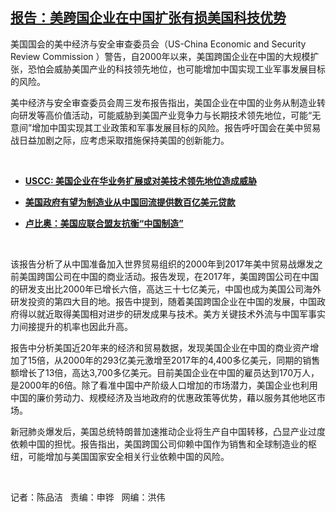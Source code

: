 <!--1593723727000-->
[报告：美跨国企业在中国扩张有损美国科技优势](https://www.rfa.org/mandarin/yataibaodao/jingmao/cm-07022020132642.html)
------

<p>美国国会的美中经济与安全审查委员会（US-China Economic and Security Review Commission ）警告，自2000年以来，美国跨国企业在中国的大规模扩张，恐怕会威胁美国产业的科技领先地位，也可能增加中国实现工业军事发展目标的风险。</p><p>美中经济与安全审查委员会周三发布报告指出，美国企业在中国的业务从制造业转向研发等高价值活动，可能威胁到美国产业竞争力与长期技术领先地位，可能“无意间”增加中国实现其工业政策和军事发展目标的风险。报告呼吁国会在美中贸易战日益加剧之际，应考虑采取措施保持美国的创新能力。</p><p> </p><ul><li><b><a class="external-link" href="http://www.rfa.org/mandarin/Xinwen/2-07022020085900.html">USCC: 美国企业在华业务扩展或对美技术领先地位造成威胁</a></b></li></ul><ul><li><b><a class="external-link" href="http://www.rfa.org/mandarin/Xinwen/3-06242020092423.html">美国政府有望为制造业从中国回流提供数百亿美元贷款</a></b></li></ul><ul><li><b><a class="external-link" href="http://www.rfa.org/mandarin/yataibaodao/jingmao/hc-05192020113603.html">卢比奥：美国应联合盟友抗衡“中国制造”</a></b></li></ul><p> </p><p>该报告分析了从中国准备加入世界贸易组织的2000年到2017年美中贸易战爆发之前美国跨国公司在中国的商业活动。报告发现，在2017年，美国跨国公司在中国的研发支出比2000年已增长六倍，高达三十七亿美元，中国也成为美国公司海外研发投资的第四大目的地。报告中提到，随着美国跨国企业在中国的发展，中国政府得以就近取得美国相对进步的研发成果与技术。美方关键技术外流与中国军事实力间接提升的机率也因此升高。</p><p>报告中分析美国近20年来的经济和贸易数据，发现美国企业在中国的商业资产增加了15倍，从2000年的293亿美元激增至2017年的4,400多亿美元，同期的销售额增长了13倍，高达3,700多亿美元。目前美国企业在中国的雇员达到170万人，是2000年的6倍。除了看准中国中产阶级人口增加的市场潜力，美国企业也利用中国的廉价劳动力、规模经济及当地政府的优惠政策等优势，藉以服务其他地区市场。</p><p>新冠肺炎爆发后，美国总统特朗普加速推动企业将生产自中国转移，凸显产业过度依赖中国的担忧。报告指出，美国跨国公司仰赖中国作为销售和全球制造业的枢纽，可能增加与美国国家安全相关行业依赖中国的风险。</p><p> </p><p>记者：陈品洁   责编：申铧   网编：洪伟</p>
